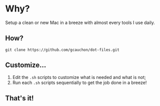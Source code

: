 # Why?

Setup a clean or new Mac in a breeze with almost every tools I use daily.

## How?

    git clone https://github.com/gcauchon/dot-files.git

## Customize...

1. Edit the `.sh` scripts to customize what is needed and what is not;
2. Run each `.sh` scripts sequentially to get the job done in a breeze!

## That's it!
